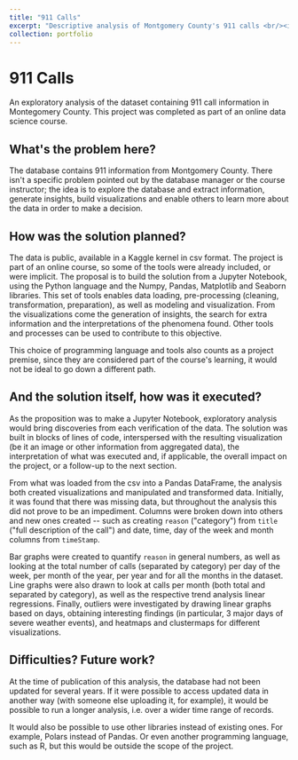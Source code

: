 ```yaml
---
title: "911 Calls"
excerpt: "Descriptive analysis of Montgomery County's 911 calls <br/><img src='/images/911-outliers.png'"
collection: portfolio
---
```


# 911 Calls

An exploratory analysis of the dataset containing 911 call information in Montegomery County. This project was completed as part of an online data science course.

## What's the problem here?

The database contains 911 information from Montgomery County. There isn't a specific problem pointed out by the database manager or the course instructor; the idea is to explore the database and extract information, generate insights, build visualizations and enable others to learn more about the data in order to make a decision.

## How was the solution planned?

The data is public, available in a Kaggle kernel in csv format. The project is part of an online course, so some of the tools were already included, or were implicit. The proposal is to build the solution from a Jupyter Notebook, using the Python language and the Numpy, Pandas, Matplotlib and Seaborn libraries. This set of tools enables data loading, pre-processing (cleaning, transformation, preparation), as well as modeling and visualization. From the visualizations come the generation of insights, the search for extra information and the interpretations of the phenomena found. Other tools and processes can be used to contribute to this objective.

This choice of programming language and tools also counts as a project premise, since they are considered part of the course's learning, it would not be ideal to go down a different path.

## And the solution itself, how was it executed?

As the proposition was to make a Jupyter Notebook, exploratory analysis would bring discoveries from each verification of the data. The solution was built in blocks of lines of code, interspersed with the resulting visualization (be it an image or other information from aggregated data), the interpretation of what was executed and, if applicable, the overall impact on the project, or a follow-up to the next section.

From what was loaded from the csv into a Pandas DataFrame, the analysis both created visualizations and manipulated and transformed data. Initially, it was found that there was missing data, but throughout the analysis this did not prove to be an impediment. Columns were broken down into others and new ones created -- such as creating `reason` ("category") from `title` ("full description of the call") and date, time, day of the week and month columns from `timeStamp`. 

Bar graphs were created to quantify `reason` in general numbers, as well as looking at the total number of calls (separated by category) per day of the week, per month of the year, per year and for all the months in the dataset. Line graphs were also drawn to look at calls per month (both total and separated by category), as well as the respective trend analysis linear regressions. Finally, outliers were investigated by drawing linear graphs based on days, obtaining interesting findings (in particular, 3 major days of severe weather events), and heatmaps and clustermaps for different visualizations.

## Difficulties? Future work?

At the time of publication of this analysis, the database had not been updated for several years. If it were possible to access updated data in another way (with someone else uploading it, for example), it would be possible to run a longer analysis, i.e. over a wider time range of records.

It would also be possible to use other libraries instead of existing ones. For example, Polars instead of Pandas. Or even another programming language, such as R, but this would be outside the scope of the project.